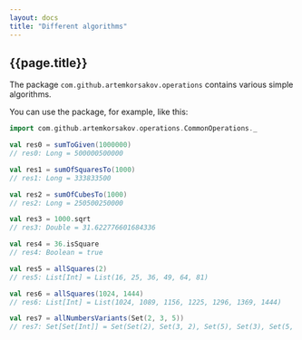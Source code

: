 ```yaml
---
layout: docs
title: "Different algorithms"
---
```


## {{page.title}}

The package ```com.github.artemkorsakov.operations``` contains various simple algorithms. 

You can use the package, for example, like this:
```scala
import com.github.artemkorsakov.operations.CommonOperations._

val res0 = sumToGiven(1000000)
// res0: Long = 500000500000

val res1 = sumOfSquaresTo(1000)
// res1: Long = 333833500

val res2 = sumOfCubesTo(1000)
// res2: Long = 250500250000

val res3 = 1000.sqrt
// res3: Double = 31.622776601684336

val res4 = 36.isSquare
// res4: Boolean = true

val res5 = allSquares(2)
// res5: List[Int] = List(16, 25, 36, 49, 64, 81)

val res6 = allSquares(1024, 1444)
// res6: List[Int] = List(1024, 1089, 1156, 1225, 1296, 1369, 1444)

val res7 = allNumbersVariants(Set(2, 3, 5))
// res7: Set[Set[Int]] = Set(Set(2), Set(3, 2), Set(5), Set(3), Set(5, 3, 2), Set(5, 3), Set(5, 2))
```